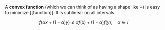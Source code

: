 A **convex function** (which we can think of as having a shape like $\smile$) is easy to minimize [[function]]. It is sublinear on all intervals.

$$
f\big(\alpha x + (1-\alpha)y \big)\leq \alpha f(x) + (1-\alpha)f(y), \quad \alpha \in I
$$